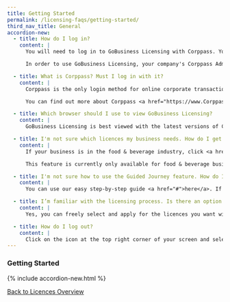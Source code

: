```yaml
---
title: Getting Started
permalink: /licensing-faqs/getting-started/
third_nav_title: General
accordion-new:
  - title: How do I log in?
    content: |
      You will need to log in to GoBusiness Licensing with Corppass. You can register for a Corppass ID [here](https://www.Corppass.gov.sg/){:target="_blank"}.

      In order to use GoBusiness Licensing, your company's Corppass Administrator or Sub-Administrator will need to assign digital service access to GoBusiness Portal. You can find out how to do so [here](https://www.Corppass.gov.sg/Corppass/common/downloadtemplate?file=CP_User%20Guide%2004_Set%20Up%20and%20Assign%20Digital%20Service%20Access.pdf){:target="_blank"}.

  - title: What is Corppass? Must I log in with it?
    content: |
      Corppass is the only login method for online corporate transactions with more than 140 government digital services, including GoBusiness Licensing. If you are using the Guided Journey feature, you need to log in with Corppass.

      You can find out more about Corppass <a href="https://www.Corppass.gov.sg/" target="_blank">here</a>.

  - title: Which browser should I use to view GoBusiness Licensing?
    content: |
      GoBusiness Licensing is best viewed with the latest versions of Chrome, Safari, Microsoft Edge and Firefox. Please ensure your pop-up blocker is disabled to access all features. If you are facing any technical difficulties, try restarting your Internet browser or contact us for help.

  - title: I'm not sure which licences my business needs. How do I get started?
    content: |
      If your business is in the food & beverage industry, click <a href="#">here</a> to use our Guided Journey feature for step-by-step guidance to find out the licences you need, and apply for them.

      This feature is currently only available for food & beverage businesses, and we are working on expanding this to other industries.

  - title: I'm not sure how to use the Guided Journey feature. How do I begin?
    content: |
      You can use our easy step-by-step guide <a href="#">here</a>. If you have further questions, you may contact our helpdesk for assistance <a href="/contact-us">here</a>.

  - title: I’m familiar with the licensing process. Is there an option to do it on my own, without going through the step-by-step guide?
    content: |
      Yes, you can freely select and apply for the licences you want with our Self-Service feature <a href="#">here</a>.

  - title: How do I log out?
    content: |
      Click on the icon at the top right corner of your screen and select "Log Out". Do note that you will be automatically logged out after 20 minutes of inactivity.
---
```


### Getting Started

{% include accordion-new.html %}

[Back to Licences Overview](/licences/)
